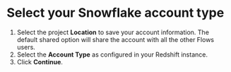 # Select your Snowflake account type

1. Select the project **Location** to save your account information. The default shared option will share the account with all the other Flows users.&#x20;
2. Select the **Account Type** as configured in your Redshift instance.&#x20;
3. Click **Continue**.

